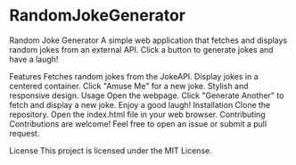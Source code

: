 # RandomJokeGenerator
Random Joke Generator
A simple web application that fetches and displays random jokes from an external API. Click a button to generate jokes and have a laugh!

Features
Fetches random jokes from the JokeAPI.
Display jokes in a centered container.
Click "Amuse Me" for a new joke.
Stylish and responsive design.
Usage
Open the webpage.
Click "Generate Another" to fetch and display a new joke.
Enjoy a good laugh!
Installation
Clone the repository.
Open the index.html file in your web browser.
Contributing
Contributions are welcome! Feel free to open an issue or submit a pull request.

License
This project is licensed under the MIT License.
